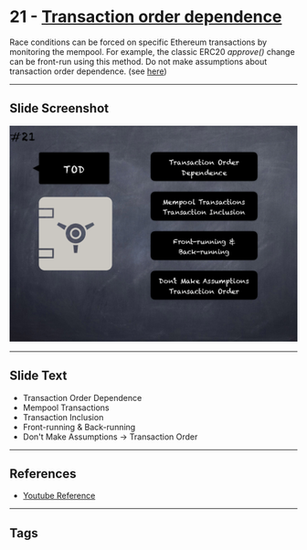 # 21 - [Transaction order dependence](Transaction%20order%20dependence.md)
Race conditions can be forced on specific Ethereum transactions by monitoring the mempool. For example, the classic ERC20 _approve()_ change can be front-run using this method. Do not make assumptions about transaction order dependence. (see [here](https://swcregistry.io/docs/SWC-114))

___
## Slide Screenshot
![021.png](../images/pitfalls_and_best_practices101/021.png)
___
## Slide Text
- Transaction Order Dependence
- Mempool Transactions
- Transaction Inclusion
- Front-running & Back-running
- Don't Make Assumptions -> Transaction Order
___
## References
- [Youtube Reference](https://youtu.be/fgXuHaZDenU?)
___
## Tags